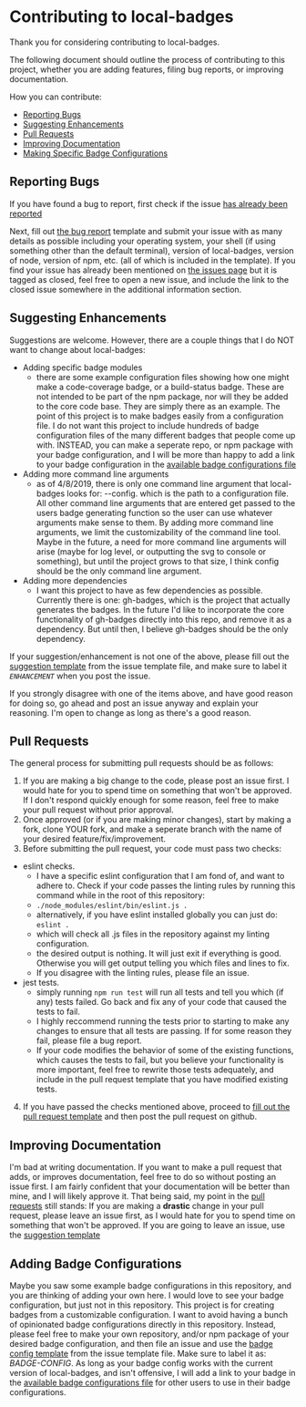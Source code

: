 # Contributing to local-badges

Thank you for considering contributing to local-badges.

The following document should outline the process of contributing to this project, whether you are adding features, filing bug reports, or improving documentation.

How you can contribute:
  * [Reporting Bugs](#reporting-bugs)
  * [Suggesting Enhancements](#suggesting-enhancements)
  * [Pull Requests](#pull-requests)
  * [Improving Documentation](#improving-documentation)
  * [Making Specific Badge Configurations](#adding-badge-configurations)


## Reporting Bugs

If you have found a bug to report, first check if the issue [has already been reported](https://github.com/nikita-skobov/local-badges/issues)

Next, fill out [the bug report](ISSUE_TEMPLATE.md) template and submit your issue with as many details as possible including your operating system, your shell (if using something other than the default terminal), version of local-badges, version of node, version of npm, etc. (all of which is included in the template). If you find your issue has already been mentioned on [the issues page](https://github.com/nikita-skobov/local-badges/issues) but it is tagged as closed, feel free to open a new issue, and include the link to the closed issue somewhere in the additional information section.

## Suggesting Enhancements

Suggestions are welcome. However, there are a couple things that I do NOT want to change about local-badges:

* Adding specific badge modules
  * there are some example configuration files showing how one might make a code-coverage badge, or a build-status badge. These are not intended to be part of the npm package, nor will they be added to the core code base. They are simply there as an example. The point of this project is to make badges easily from a configuration file. I do not want this project to include hundreds of badge configuration files of the many different badges that people come up with. INSTEAD, you can make a seperate repo, or npm package with your badge configuration, and I will be more than happy to add a link to your badge configuration in the [available badge configurations file](BADGE_CONFIGURATIONS.md)
* Adding more command line arguments
  * as of 4/8/2019, there is only one command line argument that local-badges looks for: --config. which is the path to a configuration file. All other command line arguments that are entered get passed to the users badge generating function so the user can use whatever arguments make sense to them. By adding more command line arguments, we limit the customizability of the command line tool. Maybe in the future, a need for more command line arguments will arise (maybe for log level, or outputting the svg to console or something), but until the project grows to that size, I think config should be the only command line argument.
* Adding more dependencies
  * I want this project to have as few dependencies as possible. Currently there is one: gh-badges, which is the project that actually generates the badges. In the future I'd like to incorporate the core functionality of gh-badges directly into this repo, and remove it as a dependency. But until then, I believe gh-badges should be the only dependency.

If your suggestion/enhancement is not one of the above, please fill out the [suggestion template](ISSUE_TEMPLATE.md) from the issue template file, and make sure to label it *`ENHANCEMENT`* when you post the issue.

If you strongly disagree with one of the items above, and have good reason for doing so, go ahead and post an issue anyway and explain your reasoning. I'm open to change as long as there's a good reason.


## Pull Requests

The general process for submitting pull requests should be as follows:

1. If you are making a big change to the code, please post an issue first. I would hate for you to spend time on something that won't be approved. If I don't respond quickly enough for some reason, feel free to make your pull request without prior approval.
2. Once approved (or if you are making minor changes), start by making a fork, clone YOUR fork, and make a seperate branch with the name of your desired feature/fix/improvement.
3. Before submitting the pull request, your code must pass two checks:
  - eslint checks.
    - I have a specific eslint configuration that I am fond of, and want to adhere to. Check if your code passes the linting rules by running this command while in the root of this repository:
    - `./node_modules/eslint/bin/eslint.js .`
    - alternatively, if you have eslint installed globally you can just do: `eslint .`
    - which will check all .js files in the repository against my linting configuration.
    - the desired output is nothing. It will just exit if everything is good. Otherwise you will get output telling you which files and lines to fix.
    - If you disagree with the linting rules, please file an issue.
  - jest tests.
    - simply running `npm run test` will run all tests and tell you which (if any) tests failed. Go back and fix any of your code that caused the tests to fail.
    - I highly reccommend running the tests prior to starting to make any changes to ensure that all tests are passing. If for some reason they fail, please file a bug report.
    - If your code modifies the behavior of some of the existing functions, which causes the tests to fail, but you believe your functionality is more important, feel free to rewrite those tests adequately, and include in the pull request template that you have modified existing tests.
4. If you have passed the checks mentioned above, proceed to [fill out the pull request template](PULL_REQUEST_TEMPLATE.md) and then post the pull request on github.


## Improving Documentation

I'm bad at writing documentation. If you want to make a pull request that adds, or improves documentation, feel free to do so without posting an issue first. I am fairly confident that your documentation will be better than mine, and I will likely approve it. That being said, my point in the [pull requests](#pull-requests) still stands: If you are making a **drastic** change in your pull request, please leave an issue first, as I would hate for you to spend time on something that won't be approved. If you are going to leave an issue, use the [suggestion template](ISSUE_TEMPLATE.md)


## Adding Badge Configurations

Maybe you saw some example badge configurations in this repository, and you are thinking of adding your own here. I would love to see your badge configuration, but just not in this repository. This project is for creating badges from a customizable configuration. I want to avoid having a bunch of opinionated badge configurations directly in this repository. Instead, please feel free to make your own repository, and/or npm package of your desired badge configuration, and then file an issue and use the [badge config template](ISSUE_TEMPLATE.md) from the issue template file. Make sure to label it as: *BADGE-CONFIG*. As long as your badge config works with the current version of local-badges, and isn't offensive, I will add a link to your badge in the [available badge configurations file](BADGE_CONFIGURATIONS.md) for other users to use in their badge configurations.
